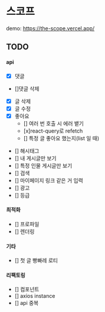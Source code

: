 # 스코프

demo: https://the-scope.vercel.app/

## TODO

#### api

- [x] 댓글
- []댓글 삭제
- [x] 글 삭제
- [x] 글 수정
- [x] 좋아요
  - [] 여러 번 호출 시 에러 뱉기
  - [x]react-query로 refetch
  - [] 특정 글 좋아요 했는지(list 일 때)
- [] 해시태그
- [] 내 게시글만 보기
- [] 특정 인물 게시글만 보기
- [] 검색
- [] 마이페이지 링크 같은 거 입력
- [] 광고
- [] 등급

#### 최적화

- [] 프로파일
- [] 렌더링

#### 기타

- [] 첫 글 빵빠레 로티

#### 리팩토링

- [] 컴포넌트
- [] axios instance
- [] api 중복
